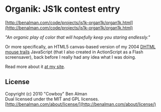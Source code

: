 # Organik: JS1k contest entry #

[http://benalman.com/code/projects/js1k-organ1k/organ1k.html](http://benalman.com/code/projects/js1k-organ1k/organ1k.html)

_"An organic play of color that will hopefully keep you staring endlessly."_

Or more specifically, an HTML5 canvas-based version of my 2004 <a href="http://benalman.com/portfolio/javascript-simple-dhtml-mouse-trails/">DHTML mouse trails</a> JavaScript (that I also created in ActionScript as a Flash screensaver), back before I really had any idea what I was doing.

Read more about it [at my site](http://benalman.com/news/2010/08/organ1k-js1k-contest-entry/).

## License ##
Copyright (c) 2010 "Cowboy" Ben Alman  
Dual licensed under the MIT and GPL licenses.  
[http://benalman.com/about/license/](http://benalman.com/about/license/)
